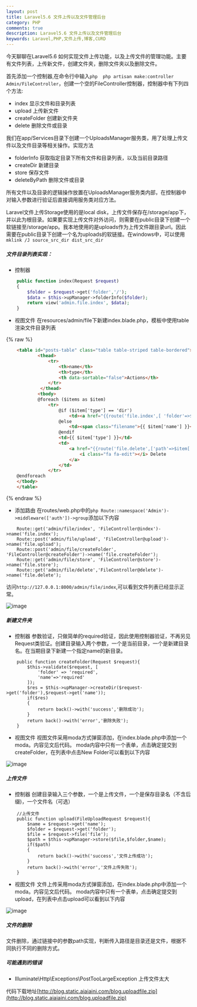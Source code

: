 ```yaml
---
layout: post
title: Laravel5.6 文件上传以及文件管理后台
category: PHP
comments: true
description: Laravel5.6 文件上传以及文件管理后台
keywords: Laravel,PHP,文件上传,博客,CURD
---
```



今天聊聊在Laravel5.6 如何实现文件上传功能，以及上传文件的管理功能。主要有文件列表，上传新文件，创建文件夹，删除文件夹以及删除文件。

首先添加一个控制器,在命令行中输入```php  php artisan make:controller Admin/FileController```，创建一个空的FileController控制器，控制器中有下列四个方法:

*	index 显示文件和目录列表
*	upload 上传新文件
*	createFolder 创建新文件夹
*	delete 删除文件或目录

我们在app/Services目录下创建一个UploadsManager服务类，用了处理上传文件以及文件目录等相关操作。实现方法

*	folderInfo 获取指定目录下所有文件和目录列表，以及当前目录路径
*	createDir 新建目录
*	store 保存文件
*	deleteByPath 删除文件或目录

所有文件以及目录的逻辑操作放置在UploadsManager服务类内部，在控制器中对输入参数进行验证后直接调用服务类对应方法。

Laravel文件上传Storage使用的是local disk，上传文件保存在/storage/app下，并以此为根目录。如果要实现上传文件对外访问，则需要在public目录下创建一个软链接至/storage/app。我本地使用的是uploads作为上传文件跟目录url。因此需要在public目录下创建一个名为uploads的软链接。在windows中，可以使用```mklink /J source_src_dir dist_src_dir```


##### 文件目录列表实现：

*	控制器
```php
	public function index(Request $request)
	{
        $folder = $request->get('folder','/');
        $data = $this->upManager->folderInfo($folder);
        return view('admin.file.index', $data);
	}

```
*	视图文件
在resources/admin/file下新建index.blade.php，模板中使用table渲染文件目录列表

{% raw %}

```html
    <table id="posts-table" class="table table-striped table-bordered">
            <thead>
                <tr>
                    <th>name</th>
                    <th>type</th>
                    <th data-sortable="false">Actions</th>
                </tr>
             </thead>
            <tbody>
            @foreach ($items as $item)
                <tr>
                    @if ($item['type'] == 'dir')
                        <td><a href="{{route('file.index',[ 'folder'=>$item['dist'] ])}}"><span class="dirname">{{ $item['name'] }}</span></a></td>
                    @else
                        <td><span class="filename">{{ $item['name'] }}</span></td>
                    @endif
                    <td>{{ $item['type'] }}</td>
                    <td>
                        <a href="{{route('file.delete',['path'=>$item['dist']])}}" class="btn btn-xs btn-info">
                            <i class="fa fa-edit"></i> Delete
                        </a>
                    </td>
                </tr>
    @endforeach
    </tbody>
    </table>
```
{% endraw %}

*	添加路由
在routes/web.php中的```php Route::namespace('Admin')->middleware(['auth'])->group```添加以下内容

```
    Route::get('admin/file/index', 'FileController@index')->name('file.index');
    Route::post('admin/file/upload', 'FileController@upload')->name('file.upload');
    Route::post('admin/file/createFolder', 'FileController@createFolder')->name('file.createFolder');
    Route::get('admin/file/store', 'FileController@store')->name('file.store');
    Route::get('admin/file/delete','FileController@delete')->name('file.delete');
```

访问```http://127.0.0.1:8000/admin/file/index```,可以看到文件列表已经显示正常。

![image](http://blog.static.aiaiaini.com/blog/file_index_ab7b32e9bc47e13fd41e7656d1dc4a9f.png)


##### 新建文件夹

*	控制器
参数验证，只做简单的required验证，因此使用控制器验证，不再另见Request类验证。创建目录输入两个参数，一个是当前目录，一个是新建目录名。在当期目录下新建一个指定name的新目录。
```
	public function createFolder(Request $request){
		$this->validate($request, [
	        'folder' => 'required',
	        'name'=>'required'
	    ]);
	    $res = $this->upManager->createDir($request->get('folder'),$request->get('name'));
	    if($res)
	    {
	    	return back()->with('success','删除成功');
	    }
	    return back()->with('error','删除失败');
	}
```

*	视图文件
视图文件采用moda方式弹窗添加，在index.blade.php中添加一个moda。内容见文后代码。
moda内容中只有一个表单，点击确定提交到createFolder，在列表中点击New Folder可以看到以下内容

![image](http://blog.static.aiaiaini.com/blog/file_newdirector_ab7b32e9bc47e13fd41e7656d1dc4a9f.png)


##### 上传文件

*	控制器
创建目录输入三个参数，一个是上传文件，一个是保存目录名（不含后缀)，一个文件名（可选）
```
	//上传文件
	public function upload(FileUploadRequest $request){
		$name = $request->get('name');
		$folder = $request->get('folder');
		$file = $request->file('file');
		$path = $this->upManager->store($file,$folder,$name);
		if($path)
		{
			return back()->with('success','文件上传成功');
		}
		return back()->with('error','文件上传失败');
	}
```

*	视图文件
文件上传采用moda方式弹窗添加，在index.blade.php中添加一个moda。内容见文后代码。
moda内容中只有一个表单，点击确定提交到upload，在列表中点击upload可以看到以下内容

![image](http://blog.static.aiaiaini.com/blog/file_upload_ab7b32e9bc47e13fd41e7656d1dc4a9f.png)


##### 文件的删除
文件删除，通过链接中的参数path实现，判断传入路径是目录还是文件，根据不同执行不同的删除方式。


##### 可能遇到的错误
*	Illuminate\Http\Exceptions\PostTooLargeException 上传文件太大


代码下载地址[http://blog.static.aiaiaini.com/blog.uploadfile.zip](http://blog.static.aiaiaini.com/blog.uploadfile.zip)
